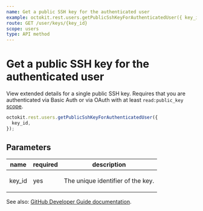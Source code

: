 ```yaml
---
name: Get a public SSH key for the authenticated user
example: octokit.rest.users.getPublicSshKeyForAuthenticatedUser({ key_id })
route: GET /user/keys/{key_id}
scope: users
type: API method
---
```


# Get a public SSH key for the authenticated user

View extended details for a single public SSH key. Requires that you are authenticated via Basic Auth or via OAuth with at least `read:public_key` [scope](https://docs.github.com/apps/building-oauth-apps/understanding-scopes-for-oauth-apps/).

```js
octokit.rest.users.getPublicSshKeyForAuthenticatedUser({
  key_id,
});
```

## Parameters

<table>
  <thead>
    <tr>
      <th>name</th>
      <th>required</th>
      <th>description</th>
    </tr>
  </thead>
  <tbody>
    <tr><td>key_id</td><td>yes</td><td>

The unique identifier of the key.

</td></tr>
  </tbody>
</table>

See also: [GitHub Developer Guide documentation](https://docs.github.com/rest/reference/users#get-a-public-ssh-key-for-the-authenticated-user).
